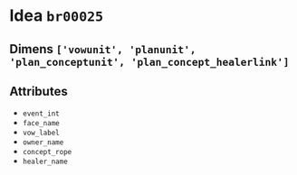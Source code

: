 # Idea `br00025`

## Dimens `['vowunit', 'planunit', 'plan_conceptunit', 'plan_concept_healerlink']`

## Attributes
- `event_int`
- `face_name`
- `vow_label`
- `owner_name`
- `concept_rope`
- `healer_name`
